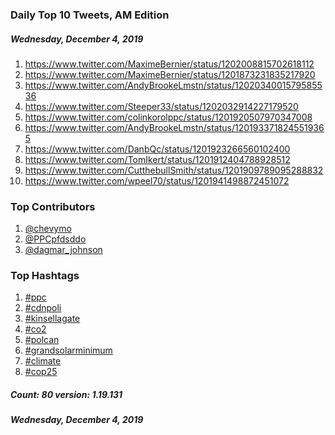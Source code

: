 ### Daily Top 10 Tweets, AM Edition
##### Wednesday, December 4, 2019
 1) https://www.twitter.com/MaximeBernier/status/1202008815702618112
 2) https://www.twitter.com/MaximeBernier/status/1201873231835217920
 3) https://www.twitter.com/AndyBrookeLmstn/status/1202034001579585536
 4) https://www.twitter.com/Steeper33/status/1202032914227179520
 5) https://www.twitter.com/colinkorolppc/status/1201920507970347008
 6) https://www.twitter.com/AndyBrookeLmstn/status/1201933718245519365
 7) https://www.twitter.com/DanbQc/status/1201923266560102400
 8) https://www.twitter.com/TomIkert/status/1201912404788928512
 9) https://www.twitter.com/CutthebullSmith/status/1201909789095288832
10) https://www.twitter.com/wpeel70/status/1201941498872451072

### Top Contributors
  1) [@chevymo](https://www.twitter.com/chevymo)
  2) [@PPCpfdsddo](https://www.twitter.com/PPCpfdsddo)
  3) [@dagmar_johnson](https://www.twitter.com/dagmar_johnson)


### Top Hashtags

  1) [#ppc](https://www.twitter.com/hashtag/ppc)
  2) [#cdnpoli](https://www.twitter.com/hashtag/cdnpoli)
  3) [#kinsellagate](https://www.twitter.com/hashtag/kinsellagate)
  4) [#co2](https://www.twitter.com/hashtag/co2)
  5) [#polcan](https://www.twitter.com/hashtag/polcan)
  6) [#grandsolarminimum](https://www.twitter.com/hashtag/grandsolarminimum)
  7) [#climate](https://www.twitter.com/hashtag/climate)
  8) [#cop25](https://www.twitter.com/hashtag/cop25)

##### Count: 80	version: 1.19.131
##### Wednesday, December 4, 2019

